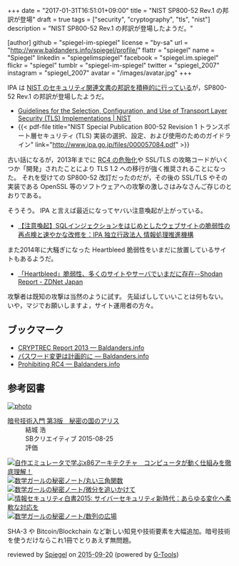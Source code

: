 +++
date = "2017-01-31T16:51:01+09:00"
title = "NIST SP800-52 Rev.1 の邦訳が登場"
draft = true
tags = ["security", "cryptography", "tls", "nist"]
description = "NIST SP800-52 Rev.1 の邦訳が登場したようだ。"

[author]
  github = "spiegel-im-spiegel"
  license = "by-sa"
  url = "http://www.baldanders.info/spiegel/profile/"
  flattr = "spiegel"
  name = "Spiegel"
  linkedin = "spiegelimspiegel"
  facebook = "spiegel.im.spiegel"
  flickr = "spiegel"
  tumblr = "spiegel-im-spiegel"
  twitter = "spiegel_2007"
  instagram = "spiegel_2007"
  avatar = "/images/avatar.jpg"
+++

IPA は [NIST のセキュリティ関連文書の邦訳を積極的に行っている](http://www.ipa.go.jp/security/publications/nist/ "セキュリティ関連NIST文書：IPA 独立行政法人 情報処理推進機構")が，SP800-52 Rev.1 の邦訳が登場したようだ。

- [Guidelines for the Selection, Configuration, and Use of Transport Layer Security (TLS) Implementations | NIST](https://www.nist.gov/node/562891?pub_id=915295)
- {{< pdf-file title="NIST Special Publication 800-52 Revision 1 トランスポート層セキュリティ (TLS) 実装の選択、設定、および使用のためのガイドライン" link="http://www.ipa.go.jp/files/000057084.pdf" >}}

古い話になるが，2013年までに [RC4 の危殆化](http://www.baldanders.info/spiegel/log2/000626.shtml "RC4 終了のお知らせ — Baldanders.info")や SSL/TLS の攻略コードがいくつか「開発」されたことにより TLS 1.2 への移行が強く推奨されることになった。
それを受けての SP800-52 改訂だったのだが，その後の SSL/TLS やその実装である OpenSSL 等のソフトウェアへの攻撃の激しさはみなさんご存じのとおりである。

そうそう。
IPA と言えば最近になってヤバい注意喚起が上がっている。

- [【注意喚起】SQLインジェクションをはじめとしたウェブサイトの脆弱性の再点検と速やかな改修を：IPA 独立行政法人 情報処理推進機構](http://www.ipa.go.jp/security/announce/website_vuln.html)

また2014年に大騒ぎになった Heartbleed 脆弱性をいまだに放置しているサイトもあるようだ。

- [「Heartbleed」脆弱性、多くのサイトやサーバでいまだに存在--Shodan Report - ZDNet Japan](https://japan.zdnet.com/article/35095570/)

攻撃者は既知の攻撃は当然のように試す。
先延ばししていいことは何もない。
いや，マジでお願いしますよ，サイト運用者の方々。

## ブックマーク

- [CRYPTREC Report 2013 — Baldanders.info](http://www.baldanders.info/spiegel/log2/000740.shtml)
- [パスワード変更は計画的に — Baldanders.info](http://www.baldanders.info/spiegel/log2/000682.shtml)
- [Prohibiting RC4 — Baldanders.info](http://www.baldanders.info/spiegel/log2/000810.shtml)

## 参考図書

<div class="hreview" ><a class="item url" href="http://www.amazon.co.jp/exec/obidos/ASIN/B015643CPE/baldandersinf-22/"><img src="http://ecx.images-amazon.com/images/I/51t6yHHVwEL._SL160_.jpg" alt="photo" class="photo"  /></a><dl ><dt class="fn"><a class="item url" href="http://www.amazon.co.jp/exec/obidos/ASIN/B015643CPE/baldandersinf-22/">暗号技術入門 第3版　秘密の国のアリス</a></dt><dd>結城 浩 </dd><dd>SBクリエイティブ 2015-08-25</dd><dd>評価<abbr class="rating" title="5"><img src="http://g-images.amazon.com/images/G/01/detail/stars-5-0.gif" alt="" /></abbr> </dd></dl><p class="similar"><a href="http://www.amazon.co.jp/exec/obidos/ASIN/B0148FQNVC/baldandersinf-22/" target="_top"><img src="http://images.amazon.com/images/P/B0148FQNVC.09._SCTHUMBZZZ_.jpg"  alt="自作エミュレータで学ぶx86アーキテクチャ　コンピュータが動く仕組みを徹底理解！"  /></a> <a href="http://www.amazon.co.jp/exec/obidos/ASIN/B00W6NCLJM/baldandersinf-22/" target="_top"><img src="http://images.amazon.com/images/P/B00W6NCLJM.09._SCTHUMBZZZ_.jpg"  alt="数学ガールの秘密ノート/丸い三角関数"  /></a> <a href="http://www.amazon.co.jp/exec/obidos/ASIN/B00Y9EYOIW/baldandersinf-22/" target="_top"><img src="http://images.amazon.com/images/P/B00Y9EYOIW.09._SCTHUMBZZZ_.jpg"  alt="数学ガールの秘密ノート/微分を追いかけて"  /></a> <a href="http://www.amazon.co.jp/exec/obidos/ASIN/B012BYBTZC/baldandersinf-22/" target="_top"><img src="http://images.amazon.com/images/P/B012BYBTZC.09._SCTHUMBZZZ_.jpg"  alt="情報セキュリティ白書2015: サイバーセキュリティ新時代：あらゆる変化へ柔軟な対応を"  /></a> <a href="http://www.amazon.co.jp/exec/obidos/ASIN/B00W6NCLL0/baldandersinf-22/" target="_top"><img src="http://images.amazon.com/images/P/B00W6NCLL0.09._SCTHUMBZZZ_.jpg"  alt="数学ガールの秘密ノート/数列の広場"  /></a> </p>
<p class="description">SHA-3 や Bitcoin/Blockchain など新しい知見や技術要素を大幅追加。暗号技術を使うだけならこれ1冊でとりあえず無問題。</p>
<p class="gtools" >reviewed by <a href='#maker' class='reviewer'>Spiegel</a> on <abbr class="dtreviewed" title="2015-09-20">2015-09-20</abbr> (powered by <a href="http://www.goodpic.com/mt/aws/index.html" >G-Tools</a>)</p>
</div>
